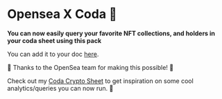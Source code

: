 # Opensea X Coda  🤝

****You can now easily query your favorite NFT collections, and holders in your coda sheet using this pack****

You can add it to your doc [here](https://coda.io/packs/opensea-11718).

🙏 Thanks to the OpenSea team for making this possible! 🎉

Check out my [Coda Crypto Sheet](https://coda.io/@niklas-benjamin-muegge/crypto) to get inspiration on some cool analytics/queries you can now run. 💪
